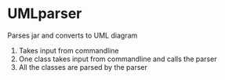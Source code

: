 # UMLparser
Parses jar and converts to UML diagram

1. Takes input from commandline
2. One class takes input from commandline and calls the parser
3. All the classes are parsed by the parser

